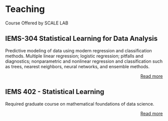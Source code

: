 # Teaching


Course Offered by SCALE LAB

## IEMS-304 Statistical Learning for Data Analysis 

Predictive modeling of data using modern regression and classification methods. Multiple linear regression; logistic regression; pitfalls and diagnostics; nonparametric and nonlinear regression and classification such as trees, nearest neighbors, neural networks, and ensemble methods.

<div style="text-align: right;">
<a href="https://2prime.github.io/teaching/2024-SL-Da">Read more <i class="fas fa-angle-double-right fa-fw"></i></a>
</div>

## IEMS 402 - Statistical Learning

Required graduate course on mathematical foundations of data science. 

<div style="text-align: right;">
<a href="https://2prime.github.io/teaching/2025-Statistical-Learning">Read more <i class="fas fa-angle-double-right fa-fw"></i></a>
</div>

